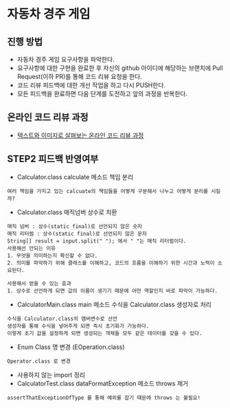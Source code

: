 # 자동차 경주 게임
## 진행 방법
* 자동차 경주 게임 요구사항을 파악한다.
* 요구사항에 대한 구현을 완료한 후 자신의 github 아이디에 해당하는 브랜치에 Pull Request(이하 PR)를 통해 코드 리뷰 요청을 한다.
* 코드 리뷰 피드백에 대한 개선 작업을 하고 다시 PUSH한다.
* 모든 피드백을 완료하면 다음 단계를 도전하고 앞의 과정을 반복한다.

## 온라인 코드 리뷰 과정
* [텍스트와 이미지로 살펴보는 온라인 코드 리뷰 과정](https://github.com/next-step/nextstep-docs/tree/master/codereview)

## STEP2 피드백 반영여부
 - Calculator.class calculate 메소드 책임 분리
```
여러 책임을 가지고 있는 calcuate의 책임들을 어떻게 구분해서 나누고 어떻게 분리를 시킬까?
```
 - Calculator.class 매직넘버 상수로 치환
```
매직 넘버 : 상수(static final)로 선언되지 않은 숫자
매직 리터럴 : 상수(static final)로 선언되지 않은 문자
String[] result = input.split(" "); 에서 " "는 매직 리터럴이다.
사용해선 안되는 이유
1. 무엇을 의미하는지 확신할 수 없다.
2. 의미를 파악하기 위해 클래스를 이해하고, 코드의 흐름을 이해하기 위한 시간과 노력이 소요된다.

사용해서 얻을 수 있는 효과
1. 상수로 선언하게 되면 값의 이름이 생기기 때문에 어떤 역할인지 바로 파악이 가능하다.
```
 - CalculatorMain.class main 메소드 수식을 Calculator.class 생성자로 처리
```
수식을 Calculator.class의 맴버변수로 선언
생성자를 통해 수식을 넣어주게 되면 즉시 초기화가 가능하다.
이렇게 초기 값을 설정하게 되면 생성되는 객체들 모두 같은 데이터를 갖을 수 있다.
```
 - Enum Class 명 변경 (EOperation.class)
```
Operator.class 로 변경
```
 - 사용하지 않는 import 정리
 - CalculatorTest.class dataFormatException 메소드 throws 제거
```
assertThatExceptionOfType 를 통해 예외를 잡기 때문에 throws 는 불필요!
```